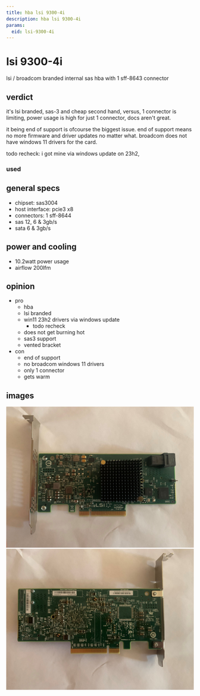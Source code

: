 ```yaml
---
title: hba lsi 9300-4i
description: hba lsi 9300-4i
params:
  eid: lsi-9300-4i
---
```

# lsi 9300-4i
lsi / broadcom branded internal sas hba with 1 sff-8643 connector

## verdict
it's lsi branded, sas-3 and cheap second hand, versus, 1 connector is
limiting, power usage is high for just 1 connector, docs aren't great.

it being end of support is ofcourse the biggest issue. end of support means
no more firmware and driver updates no matter what. broadcom does not have
windows 11 drivers for the card.

todo recheck: i got mine via windows update on 23h2,


### used

## general specs
- chipset: sas3004
- host interface: pcie3 x8
- connectors: 1 sff-8644
- sas 12, 6 & 3gb/s
- sata 6 & 3gb/s

## power and cooling
- 10.2watt power usage
- airflow 200lfm

## opinion

- pro
  - hba
  - lsi branded
  - win11 23h2 drivers via windows update
    - todo recheck
  - does not get burning hot
  - sas3 support
  - vented bracket
- con
  - end of support
  - no broadcom windows 11 drivers
  - only 1 connector
  - gets warm

## images
![front](9300-f.jpg)
![back](9300-b.jpg)
